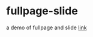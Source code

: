 # fullpage-slide
a demo of fullpage and slide
[link](https://github.com/liangchenghao/fullpage-slide)
